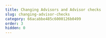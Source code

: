 ```yaml
---
title: Changing Advisors and Advisor checks
slug: changing-advisor-checks
category: 66acabbe485c6000126b0499
order: 3
hidden: 0
---
```

